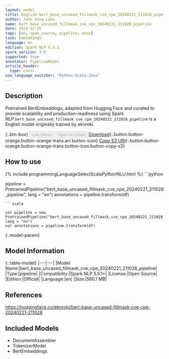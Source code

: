 ```yaml
---
layout: model
title: English bert_base_uncased_fillmask_cve_cpe_20240221_211028_pipeline pipeline BertEmbeddings from eknroki
author: John Snow Labs
name: bert_base_uncased_fillmask_cve_cpe_20240221_211028_pipeline
date: 2024-12-15
tags: [en, open_source, pipeline, onnx]
task: Embeddings
language: en
edition: Spark NLP 5.5.1
spark_version: 3.0
supported: true
annotator: PipelineModel
article_header:
  type: cover
use_language_switcher: "Python-Scala-Java"
---
```


## Description

Pretrained BertEmbeddings, adapted from Hugging Face and curated to provide scalability and production-readiness using Spark NLP.`bert_base_uncased_fillmask_cve_cpe_20240221_211028_pipeline` is a English model originally trained by eknroki.

{:.btn-box}
<button class="button button-orange" disabled>Live Demo</button>
<button class="button button-orange" disabled>Open in Colab</button>
[Download](https://s3.amazonaws.com/auxdata.johnsnowlabs.com/public/models/bert_base_uncased_fillmask_cve_cpe_20240221_211028_pipeline_en_5.5.1_3.0_1734221249191.zip){:.button.button-orange.button-orange-trans.arr.button-icon}
[Copy S3 URI](s3://auxdata.johnsnowlabs.com/public/models/bert_base_uncased_fillmask_cve_cpe_20240221_211028_pipeline_en_5.5.1_3.0_1734221249191.zip){:.button.button-orange.button-orange-trans.button-icon.button-copy-s3}

## How to use



<div class="tabs-box" markdown="1">
{% include programmingLanguageSelectScalaPythonNLU.html %}
```python

pipeline = PretrainedPipeline("bert_base_uncased_fillmask_cve_cpe_20240221_211028_pipeline", lang = "en")
annotations =  pipeline.transform(df)   

```
```scala

val pipeline = new PretrainedPipeline("bert_base_uncased_fillmask_cve_cpe_20240221_211028_pipeline", lang = "en")
val annotations = pipeline.transform(df)

```
</div>

{:.model-param}
## Model Information

{:.table-model}
|---|---|
|Model Name:|bert_base_uncased_fillmask_cve_cpe_20240221_211028_pipeline|
|Type:|pipeline|
|Compatibility:|Spark NLP 5.5.1+|
|License:|Open Source|
|Edition:|Official|
|Language:|en|
|Size:|560.1 MB|

## References

https://huggingface.co/eknroki/bert-base-uncased-fillmask-cve-cpe-20240221-211028

## Included Models

- DocumentAssembler
- TokenizerModel
- BertEmbeddings